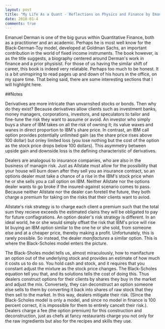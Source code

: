 ```yaml
---
layout: post
title: "My Life As a Quant - Reflections on Physics and Finance by Emanuel Derman"
date: 2018-01-4
comments: true
---
```


Emanuel Derman is one of the big gurus within Quantitative Finance, both as a practitioner and an academic. Perhaps he is most well know for 
the Black-Derman-Toy model, developed at Goldman Sachs, an important contribution in the world of fixed income instruments. The book however, 
is as the title suggests, a biography centered around Derman's work in finance and a prior physisist. For those of us having the similar 
shift of career, this book is indeed very relatable. Perhaps too much to be honest. It is a bit uninspiring to read pages up and down 
of his hours in the office, on my spare time. That being said, there are some interesting sections that I will highlight here.

##Notes

Derivatives are more intricate than unvarnshed stocks or bonds. Then why do they exist? Because derivatives allow clients such as 
investment banks, money managers, corporations, investors, and speculators to tailor and fine-tune the risk they want to assume or avoid.
An investor who simply buys a share of IBM takes on all the risk of owning it; its value waxes and wanes in direct proportion to IBM's
share price. In contrast, an IBM call option provides potentially unlimited gain (as the share price rises above 100 dollar) but onley limited loss 
(you lose nothing but the cost of the option as the stock price drops below 100 dollars). This asymmetry between upside gain and downside loss is the 
defining characteristic of derivatives.

Dealers are analogous to insurance companies, who are also in the business of managin risk. Just as Allstate must allow for the possibility 
that your house will burn down after they sell you an insurance contract, so an options dealer must take a chance of a rise in the IBM's
stock price when he or she sells you a call option on IBM. Neither Allstate nor the options dealer wants to go broke if the insured-against
scenario comes to pass. Because neither Allstate nor the dealer can foretell the future, they both charge a premium for taking on the risks
that their clients want to aviod.

Allstate's risk strategy is to charge each client a premium such that the total sum they recieve exceeds the estimated clains they will be 
obligated to pay for future conflagrations. An option dealer's risk strategy is different. In an ideal world, he or she would simply
offset the risk that IBM's price will rise bt buying an IBM option similar to the one he or she sold, from someone else and at a 
cheaper price, thereby making a profit. Unfortunately, this is rarely possible. So instead, the dealer *manifactures* a similar option.
This is where the Black-Scholes model enters the picture.

The Black-Sholes model tells us, almost miraculously, how to manifacture an option out of the underlying stock and provides an estimate
of how much it costs us to do so. You hold cash and stock, and it requires that you constant adjust the mixture as the stock price changes.
The Black-Scholes equation tell you that, and its solutions tells the cost of doing this. Thus dealers construct options for their
clients by shares they buy in the market and adjust the mix. Conversely, they can deconstruct an option someone else sells to them by
converting it back into shares of raw stock that they then sell to the market. In this way, dealers mitigate their risk. (Since the Black-Scholes
model is only a model, and since no model in finance is 100 percent correct, it is impossible for them to entirely cancelt their risk.). 
Dealers charge a fee (the option premium) for this construction and deconstruction, just as chefs at fancy restaurants charge you
not only for the raw ingredients but also for the recipes and skills they use.



